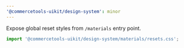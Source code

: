 ```yaml
---
'@commercetools-uikit/design-system': minor
---
```


Expose global reset styles from `/materials` entry point.

```js
import '@commercetools-uikit/design-system/materials/resets.css';
```